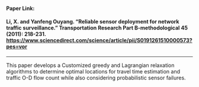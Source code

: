 #### Paper Link:
#### Li, X. and Yanfeng Ouyang. “Reliable sensor deployment for network traffic surveillance.” Transportation Research Part B-methodological 45 (2011): 218-231. https://www.sciencedirect.com/science/article/pii/S0191261510000573?pes=vor
___________________________________________________________________________________________________________________________________________________________________________________

This paper develops a Customized greedy and Lagrangian relaxation algorithms to determine optimal locations for travel time estimation and traffic O-D flow count while also considering probabilistic sensor failures. 

